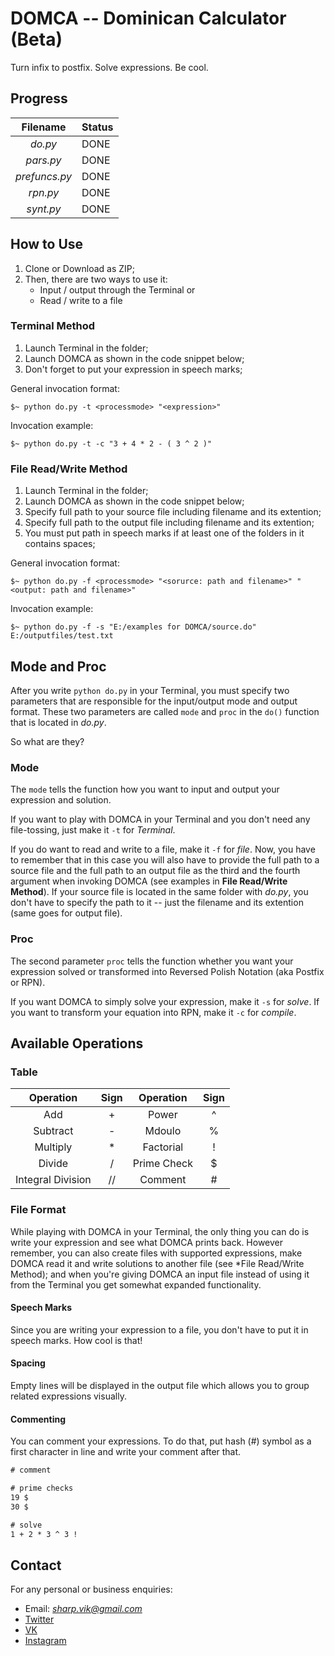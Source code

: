 # DOMCA -- Dominican Calculator (Beta)

Turn infix to postfix. Solve expressions. Be cool.

## Progress

| Filename          | Status           |
|:-----------------:|:-----------------|
| *do.py*           | DONE             |
| *pars.py*         | DONE             |
| *prefuncs.py*     | DONE             |
| *rpn.py*          | DONE             |
| *synt.py*         | DONE             |

## How to Use

1. Clone or Download as ZIP;
2. Then, there are two ways to use it:
    + Input / output through the Terminal or
    + Read / write to a file

### Terminal Method

1. Launch Terminal in the folder;
2. Launch DOMCA as shown in the code snippet below;
3. Don't forget to put your expression in speech marks;

General invocation format:

```terminal
$~ python do.py -t <processmode> "<expression>"
```

Invocation example:

```terminal
$~ python do.py -t -c "3 + 4 * 2 - ( 3 ^ 2 )"
```

### File Read/Write Method

1. Launch Terminal in the folder;
2. Launch DOMCA as shown in the code snippet below;
3. Specify full path to your source file including filename and its extention;
4. Specify full path to the output file including filename and its extention;
5. You must put path in speech marks if at least one of the folders in it contains spaces;

General invocation format:

```terminal
$~ python do.py -f <processmode> "<sorurce: path and filename>" "<output: path and filename>"
```

Invocation example:

```terminal
$~ python do.py -f -s "E:/examples for DOMCA/source.do" E:/outputfiles/test.txt
```

## Mode and Proc

After you write `python do.py` in your Terminal, you must specify two parameters that are responsible for the input/output mode and output format. These two parameters are called `mode` and `proc` in the `do()` function that is located in *do.py*.

So what are they?

### Mode

The `mode` tells the function how you want to input and output your expression and solution.

If you want to play with DOMCA in your Terminal and you don't need any file-tossing, just make it `-t` for *Terminal*.

If you do want to read and write to a file, make it `-f` for *file*. Now, you have to remember that in this case you will also have to provide the full path to a source file and the full path to an output file as the third and the fourth argument when invoking DOMCA (see examples in **File Read/Write Method**). If your source file is located in the same folder with *do.py*, you don't have to specify the path to it -- just the filename and its extention (same goes for output file).

### Proc

The second parameter `proc` tells the function whether you want your expression solved or transformed into Reversed Polish Notation (aka Postfix or RPN).

If you want DOMCA to simply solve your expression, make it `-s` for *solve*. If you want to transform your equation into RPN, make it `-c` for *compile*.

## Available Operations

### Table

| Operation         |  Sign  | Operation         |  Sign  |
|:-----------------:|:------:|:-----------------:|:------:|
| Add               | +      | Power             | ^      |
| Subtract          | -      | Mdoulo            | %      |
| Multiply          | *      | Factorial         | !      |
| Divide            | /      | Prime Check       | $      |
| Integral Division | //     | Comment           | #      |

### File Format

While playing with DOMCA in your Terminal, the only thing you can do is write your expression and see what DOMCA prints back. However remember, you can also create files with supported expressions, make DOMCA read it and write solutions to another file (see *File Read/Write Method); and when you're giving DOMCA an input file instead of using it from the Terminal you get somewhat expanded functionality.

#### Speech Marks

Since you are writing your expression to a file, you don't have to put it in speech marks. How cool is that!

#### Spacing

Empty lines will be displayed in the output file which allows you to group related expressions visually.

#### Commenting

You can comment your expressions. To do that, put hash (#) symbol as a first character in line and write your comment after that.

```txt
# comment

# prime checks
19 $
30 $

# solve 
1 + 2 * 3 ^ 3 !
```

## Contact

For any personal or business enquiries:

+ Email: *sharp.vik@gmail.com*
+ [Twitter](https://twitter.com/sharp_vik)
+ [VK](https://vk.com/perigrinus)
+ [Instagram](https://www.instagram.com/viktooooor)